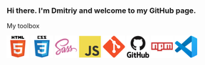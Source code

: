 ### Hi there. I'm Dmitriy and welcome to my GitHub page.



My toolbox

<img src="https://github.com/devicons/devicon/blob/master/icons/html5/html5-original-wordmark.svg" alt="HTML Logo" width="50" heigth="50" /> <img src="https://github.com/devicons/devicon/blob/master/icons/css3/css3-original-wordmark.svg" alt="CSS Logo" width="50" heigth="50" /> <img src="https://github.com/devicons/devicon/blob/master/icons/sass/sass-original.svg" alt="HTML Logo" width="50" heigth="50" /> <img src="https://github.com/devicons/devicon/blob/master/icons/javascript/javascript-original.svg" alt ="JvaScript Logo" width="50" heigth="50" /> <img src="https://github.com/devicons/devicon/blob/master/icons/git/git-plain.svg" alt="GitHub Logo" width="50" heigth="50" /> <img src="https://github.com/devicons/devicon/blob/master/icons/github/github-original-wordmark.svg" alt="GitHub Logo" width="50" heigth="50" /> <img src="https://github.com/devicons/devicon/blob/master/icons/npm/npm-original-wordmark.svg" alt="npm logo" width="50" heith="50" /> <img src="https://github.com/devicons/devicon/blob/master/icons/vscode/vscode-original.svg" alt="vscode logo" width="50" heith="50" /> 
<!--
**Dmitriy4455/Dmitriy4455** is a ✨ _special_ ✨ repository because its `README.md` (this file) appears on your GitHub profile.

Here are some ideas to get you started:

- 🔭 I’m currently working on ...
- 🌱 I’m currently learning ...
- 👯 I’m looking to collaborate on ...
- 🤔 I’m looking for help with ...
- 💬 Ask me about ...
- 📫 How to reach me: ...
- 😄 Pronouns: ...
- ⚡ Fun fact: ...
-->
